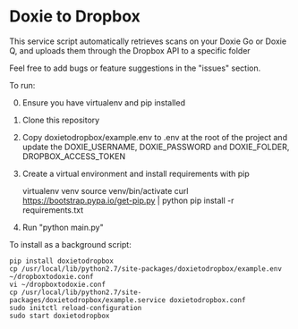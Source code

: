# Doxie to Dropbox

This service script automatically retrieves scans on your Doxie Go or Doxie Q, and uploads them through the Dropbox API to a specific folder

Feel free to add bugs or feature suggestions in the "issues" section.

To run:

0) Ensure you have virtualenv and pip installed

1) Clone this repository

3) Copy doxietodropbox/example.env to .env at the root of the project and update the DOXIE_USERNAME, DOXIE_PASSWORD and DOXIE_FOLDER, DROPBOX_ACCESS_TOKEN

4) Create a virtual environment and install requirements with pip
	
	virtualenv venv
    source venv/bin/activate
    curl https://bootstrap.pypa.io/get-pip.py | python
    pip install -r requirements.txt

5) Run "python main.py" 


To install as a background script:

	pip install doxietodropbox
	cp /usr/local/lib/python2.7/site-packages/doxietodropbox/example.env ~/dropboxtodoxie.conf
	vi ~/dropboxtodoxie.conf
	cp /usr/local/lib/python2.7/site-packages/doxietodropbox/example.service doxietodropbox.conf
	sudo initctl reload-configuration
	sudo start doxietodropbox
